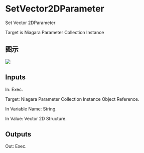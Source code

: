 # SetVector2DParameter

Set Vector 2DParameter

Target is Niagara Parameter Collection Instance

## 图示

![]($-20221218-20142452.png)

## Inputs

In: Exec.

Target: Niagara Parameter Collection Instance Object Reference.

In Variable Name: String.

In Value: Vector 2D Structure.  

## Outputs

Out: Exec.

